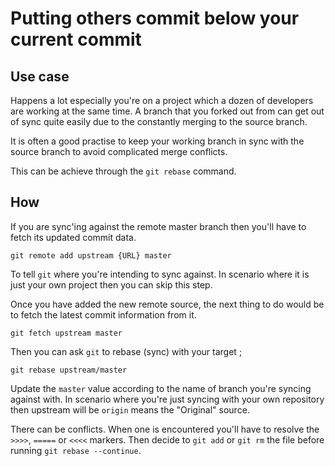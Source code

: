 # Putting others commit below your current commit

## Use case

Happens a lot especially you're on a project which a dozen of developers are working at the same time.
A branch that you forked out from can get out of sync quite easily due to the constantly merging to the 
source branch.

It is often a good practise to keep your working branch in sync with the source branch to avoid complicated merge
conflicts.

This can be achieve through the `git rebase` command.

## How
If you are sync'ing against the remote master branch then you'll have to fetch its updated commit data.

`git remote add upstream {URL} master` 

To tell `git` where you're intending to sync against. In scenario where it is just your own project then you can
skip this step.

Once you have added the new remote source, the next thing to do would be to fetch the latest commit information from it.

`git fetch upstream master`

Then you can ask `git` to rebase (sync) with your target ;

`git rebase upstream/master` 

Update the `master` value according to the name of branch you're syncing against with.
In scenario where you're just syncing with your own repository then upstream will be `origin` means the "Original" source.

There can be conflicts. When one is encountered you'll have to resolve the `>>>>`, `=====` or `<<<<` markers. Then 
decide to `git add` or `git rm` the file before running `git rebase --continue`.

